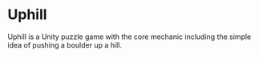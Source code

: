 # Uphill

Uphill is a Unity puzzle game with the core mechanic including the simple idea of pushing a boulder up a hill. 
